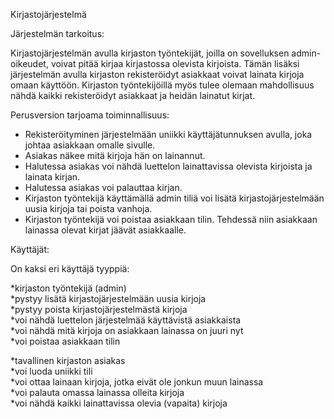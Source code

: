 Kirjastojärjestelmä

Järjestelmän tarkoitus:

Kirjastojärjestelmän avulla kirjaston työntekijät, joilla on sovelluksen admin-oikeudet, voivat 
pitää kirjaa kirjastossa olevista kirjoista. Tämän lisäksi järjestelmän avulla kirjaston rekisteröidyt 
asiakkaat voivat lainata kirjoja omaan käyttöön. Kirjaston työntekijöillä myös tulee olemaan 
mahdollisuus nähdä kaikki rekisteröidyt asiakkaat ja heidän lainatut kirjat.

Perusversion tarjoama toiminnallisuus:
* Rekisteröityminen järjestelmään uniikki käyttäjätunnuksen avulla, joka johtaa asiakkaan omalle sivulle.
* Asiakas näkee mitä kirjoja hän on lainannut.
* Halutessa asiakas voi nähdä luettelon lainattavissa olevista kirjoista ja lainata kirjan.
* Halutessa asiakas voi palauttaa kirjan.
* Kirjaston työntekijä käyttämällä admin tiliä voi lisätä kirjastojärjestelmään uusia kirjoja tai poista vanhoja.
* Kirjaston työntekijä voi poistaa asiakkaan tilin. Tehdessä niin asiakkaan lainassa olevat kirjat jäävät asiakkaalle.


Käyttäjät:

On kaksi eri käyttäjä tyyppiä:

*kirjaston työntekijä (admin)  
  *pystyy lisätä kirjastojärjestelmään uusia kirjoja  
  *pystyy poista kirjastojärjestelmästä kirjoja  
  *voi nähdä luettelon järjestelmää käyttävistä asiakkaista  
  *voi nähdä mitä kirjoja on asiakkaan lainassa on juuri nyt  
  *voi poistaa asiakkaan tilin  

*tavallinen kirjaston asiakas  
  *voi luoda uniikki tili  
  *voi ottaa lainaan kirjoja, jotka eivät ole jonkun muun lainassa  
  *voi palauta omassa lainassa olleita kirjoja  
  *voi nähdä kaikki lainattavissa olevia (vapaita) kirjoja  
